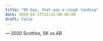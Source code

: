 ```yaml
---
title: "Oh boy, that was a rough landing"
date: 2020-02-17T22:21:00-05:00
draft: false
---
```

— 2020 Scotties, SK vs AB